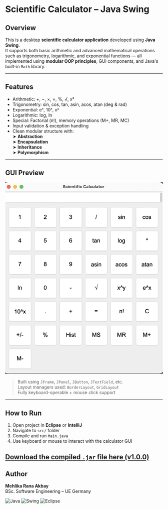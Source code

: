 # Scientific Calculator – Java Swing

## Overview

This is a desktop **scientific calculator application** developed using **Java Swing**.  
It supports both basic arithmetic and advanced mathematical operations such as trigonometry, logarithmic, and exponential functions — all implemented using **modular OOP principles**, GUI components, and Java's built-in `Math` library.

---

## Features

- Arithmetic: +, −, ×, ÷, %, √, x²
- Trigonometry: sin, cos, tan, asin, acos, atan (deg & rad)
- Exponential: eˣ, 10ˣ, xʸ
- Logarithmic: log, ln
- Special: Factorial (n!), memory operations (M+, MR, MC)
- Input validation & exception handling
- Clean modular structure with:  
  ➤ **Abstraction**  
  ➤ **Encapsulation**  
  ➤ **Inheritance**  
  ➤ **Polymorphism**

---

## GUI Preview
![Scientific Calculator GUI](./assets/calculator_gui.png)

> Built using `JFrame`, `JPanel`, `JButton`, `JTextField`, etc.  
> Layout managers used: `BorderLayout`, `GridLayout`  
> Fully keyboard-operable + mouse click support


---

## How to Run

1. Open project in **Eclipse** or **IntelliJ**
2. Navigate to `src/` folder
3. Compile and run `Main.java`
4. Use keyboard or mouse to interact with the calculator GUI

[Download the compiled `.jar` file here (v1.0.0)](https://github.com/mehlikaakbay/scientific-calculator-java/releases/download/v1.0.0/ScientificCalculator.jar)
---

## Author

**Mehlika Rana Akbay**  
BSc. Software Engineering – UE Germany  

![Java](https://img.shields.io/badge/Java-ED8B00?style=flat&logo=java&logoColor=white)
![Swing](https://img.shields.io/badge/Swing-GUI-lightgrey)
![Eclipse](https://img.shields.io/badge/Eclipse_IDE-2C2255?style=flat&logo=eclipse&logoColor=white)
